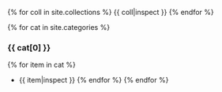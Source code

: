 {% for coll in site.collections %}
  {{ coll|inspect }}
{% endfor %}

{% for cat in site.categories %}
### {{ cat[0] }}
{% for item in cat %}
-  {{ item|inspect }}
{% endfor %}
{% endfor %}